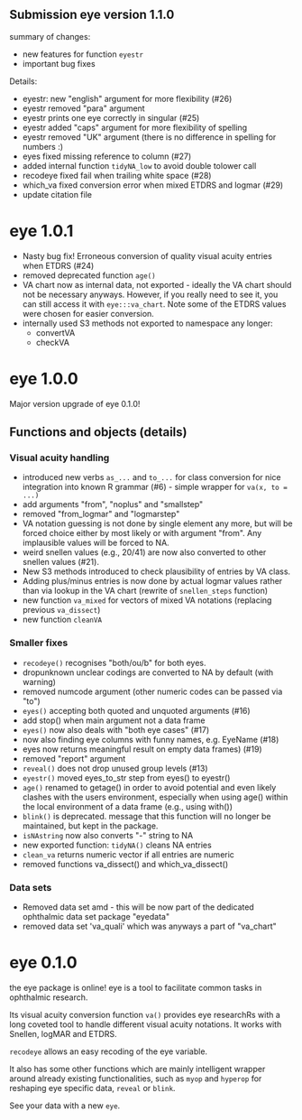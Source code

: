 ## Submission eye version 1.1.0  
summary of changes: 
- new features for function `eyestr`
- important bug fixes

Details: 
- eyestr: new "english" argument for more flexibility (#26)
- eyestr removed "para" argument 
- eyestr prints one eye correctly in singular (#25)
- eyestr added "caps" argument for more flexibility of spelling
- eyestr removed "UK" argument (there is no difference in spelling for numbers :)
- eyes fixed missing reference to column (#27)
- added internal function `tidyNA_low` to avoid double tolower call
- recodeye fixed fail when trailing white space (#28)
- which_va fixed conversion error when mixed ETDRS and logmar (#29)
- update citation file

# eye 1.0.1
- Nasty bug fix! Erroneous conversion of quality visual acuity entries when ETDRS (#24)
- removed deprecated function `age()`
- VA chart now as internal data, not exported - ideally the VA chart should not
be necessary anyways. However, if you really need to see it, you can still access it with `eye:::va_chart`. Note some of the ETDRS values were chosen for easier conversion. 
- internally used S3 methods not exported to namespace any longer:
  - convertVA 
  - checkVA
  
# eye 1.0.0
Major version upgrade of eye 0.1.0!

## Functions and objects (details)
### Visual acuity handling
* introduced new verbs `as_...` and `to_...` for class conversion for nice integration into known R grammar (#6) - simple wrapper for `va(x, to = ...)`
* add arguments "from", "noplus" and "smallstep"
* removed "from_logmar" and "logmarstep"
* VA notation guessing is not done by single element any more, but will be forced choice either by most likely or with argument "from". Any implausible values will be forced to NA.
* weird snellen values (e.g., 20/41) are now also converted to other snellen values (#21). 
* New S3 methods introduced to check plausibility of entries by VA class. 
* Adding plus/minus entries is now done by actual logmar values rather than via lookup in the VA chart (rewrite of `snellen_steps` function)
* new function `va_mixed` for vectors of mixed VA notations (replacing previous `va_dissect`)
* new function `cleanVA`

### Smaller fixes
* `recodeye()` recognises "both/ou/b" for both eyes. 
* dropunknown unclear codings are converted to NA by default (with warning)
* removed numcode argument (other numeric codes can be passed via "to")
* `eyes()` accepting both quoted and unquoted arguments (#16)
* add stop() when main argument not a data frame
* `eyes()` now also deals with "both eye cases" (#17)
* now also finding eye columns with funny names, e.g. EyeName (#18) 
* eyes now returns meaningful result on empty data frames) (#19)
* removed "report" argument 
* `reveal()` does not drop unused group levels (#13)
* `eyestr()` moved eyes_to_str step from eyes() to eyestr()
* `age()` renamed to getage() in order to avoid potential and even likely clashes with the users environment, especially when using age() within the local environment of a data frame (e.g., using with())
* `blink()` is deprecated. message that this function will no longer be maintained, but kept in the package. 
* `isNAstring` now also converts "-" string to NA
* new exported function: `tidyNA()` cleans NA entries
* `clean_va` returns numeric vector if all entries are numeric
* removed functions va_dissect() and which_va_dissect()

### Data sets
* Removed data set amd - this will be now part of the dedicated ophthalmic data set package "eyedata"
* removed data set 'va_quali' which was anyways a part of "va_chart"

# eye 0.1.0
the eye package is online!
eye is a tool to facilitate common tasks in ophthalmic research.

Its visual acuity conversion function `va()` provides eye researchRs with a long coveted tool to handle different visual acuity notations. It works with Snellen, logMAR and ETDRS.

`recodeye` allows an easy recoding of the eye variable.

It also has some other functions which are mainly intelligent wrapper around already existing functionalities, such as `myop` and `hyperop` for reshaping eye specific data, `reveal` or `blink`.

See your data with a new `eye`.
